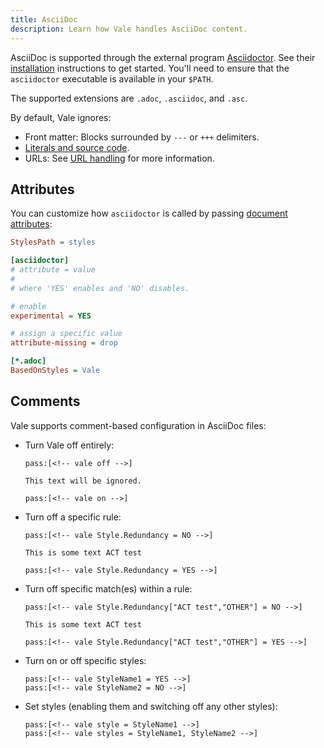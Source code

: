 ```yaml
---
title: AsciiDoc
description: Learn how Vale handles AsciiDoc content.
---
```


AsciiDoc is supported through the external program [Asciidoctor][1]. See their
[installation][2] instructions to get started. You'll need to ensure that
the `asciidoctor` executable is available in your `$PATH`.

The supported extensions are `.adoc`, `.asciidoc`, and `.asc`.

By default, Vale ignores:

- Front matter: Blocks surrounded by `---` or `+++` delimiters.
- [Literals and source code][4].
- URLs: See [URL handling][3] for more information.

## Attributes

You can customize how `asciidoctor` is called by passing
[document attributes][5]:

```ini
StylesPath = styles

[asciidoctor]
# attribute = value
#
# where 'YES' enables and 'NO' disables.

# enable
experimental = YES

# assign a specific value
attribute-missing = drop

[*.adoc]
BasedOnStyles = Vale
```

## Comments

Vale supports comment-based configuration in AsciiDoc files:

- Turn Vale off entirely:

  ```adoc
  pass:[<!-- vale off -->]

  This text will be ignored.

  pass:[<!-- vale on -->]
  ```

- Turn off a specific rule:

  ```adoc
  pass:[<!-- vale Style.Redundancy = NO -->]

  This is some text ACT test

  pass:[<!-- vale Style.Redundancy = YES -->]
  ```

- Turn off specific match(es) within a rule:

  ```adoc
  pass:[<!-- vale Style.Redundancy["ACT test","OTHER"] = NO -->]

  This is some text ACT test

  pass:[<!-- vale Style.Redundancy["ACT test","OTHER"] = YES -->]
  ```

- Turn on or off specific styles:

  ```adoc
  pass:[<!-- vale StyleName1 = YES -->]
  pass:[<!-- vale StyleName2 = NO -->]
  ```

- Set styles (enabling them and switching off any other styles):

  ```adoc
  pass:[<!-- vale style = StyleName1 -->]
  pass:[<!-- vale styles = StyleName1, StyleName2 -->]
  ```

[1]: https://asciidoctor.org
[2]: https://docs.asciidoctor.org/asciidoctor/latest/install
[3]: https://github.com/errata-ai/vale/issues/320
[4]: https://docs.asciidoctor.org/asciidoc/latest/syntax-quick-reference/#literals-and-source-code
[5]: https://docs.asciidoctor.org/asciidoc/latest/attributes/document-attributes-ref/
